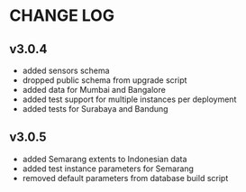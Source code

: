 CHANGE LOG
==========

## v3.0.4
- added sensors schema
- dropped public schema from upgrade script
- added data for Mumbai and Bangalore
- added test support for multiple instances per deployment
- added tests for Surabaya and Bandung

## v3.0.5
- added Semarang extents to Indonesian data
- added test instance parameters for Semarang
- removed default parameters from database build script
